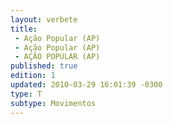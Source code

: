 ```yaml
---
layout: verbete
title:
 - Ação Popular (AP)
 - Ação Popular (AP)
 - AÇÃO POPULAR (AP)
published: true
edition: 1  
updated: 2010-03-29 16:01:39 -0300
type: T
subtype: Movimentos
---
```



